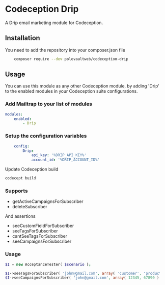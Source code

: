 Codeception Drip
==========

A Drip email marketing module for Codeception.

## Installation
You need to add the repository into your composer.json file

```bash
    composer require --dev polevaultweb/codeception-drip
```

## Usage

You can use this module as any other Codeception module, by adding 'Drip' to the enabled modules in your Codeception suite configurations.

### Add Mailtrap to your list of modules

```yml
modules:
    enabled:
        - Drip
 ```  

### Setup the configuration variables

```yml
    config:
        Drip:
            api_key: '%DRIP_API_KEY%'
            account_id: '%DRIP_ACCOUNT_ID%'
 ```     
 
Update Codeception build
  
  ```bash
  codecept build
  ```
  
### Supports

* getActiveCampaignsForSubscriber
* deleteSubscriber

And assertions

* seeCustomFieldForSubscriber
* seeTagsForSubscriber
* cantSeeTagsForSubscriber
* seeCampaignsForSubscriber

### Usage

```php
$I = new AcceptanceTester( $scenario );

$I->seeTagsForSubscriber( 'john@gmail.com', array( 'customer', 'product-x' ) );
$I->seeCampaignsForSubscriber( 'john@gmail.com', array( 12345, 67890 ) );

```

